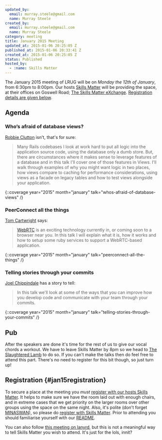 ```yaml
---
updated_by:
  email: murray.steele@gmail.com
  name: Murray Steele
created_by:
  email: murray.steele@gmail.com
  name: Murray Steele
category: meeting
title: January 2015 Meeting
updated_at: 2015-01-06 20:25:05 Z
published_at: 2015-01-06 20:33:41 Z
created_at: 2015-01-06 20:25:05 Z
status: Published
hosted_by:
  - :name: Skills Matter
---
```


The January 2015 meeting of LRUG will be on *Monday the 12th of January*, from 6:30pm to 8:00pm.  Our hosts [Skills Matter](http://skillsmatter.com/) will be providing the space, at their offices on Goswell Road; [The Skills Matter eXchange](https://skillsmatter.com/locations/96-skills-matter-exchange).  <a href="#jan15registration">Registration details are given below</a>.

## Agenda

### Who’s afraid of database views?

[Robbie Clutton](https://twitter.com/robb1e) isn't, that's for sure:

> Many Rails codebases I look at work hard to put all logic into
> the application source code, using the database only a dumb
> store. But, there are circumstances where it makes sense to
> leverage features of a database and in this talk I'll cover one
> of those features in Views. I'll walk through examples of why you
> might want logic in two places, how views compare to caching
> for performance considerations, using views as a facade on
> legacy tables and how to test views alongside your application.

{::coverage year="2015" month="january" talk="whos-afraid-of-database-views" /}

### PeerConnect all the things

[Tom Cartwright](http://www.tomcartwright.net/) says:

> [WebRTC](http://www.webrtc.org/) is an exciting technology currently in, or coming
> soon to a browser near you. In this talk I will explain what
> it is, how it works and how to setup some ruby services to
> support a WebRTC-based application.

{::coverage year="2015" month="january" talk="peerconnect-all-the-things" /}

### Telling stories through your commits

[Joel Chippindale](https://twitter.com/joelchippindale) has a story to tell:

> In this talk we'll look at some of the ways that you can
> improve how you develop code and communicate with your team
> through your commits.

{::coverage year="2015" month="january" talk="telling-stories-through-your-commits" /}

## Pub

After the speakers are done it's time for the rest of us to give our vocal chords a workout.  We have to leave Skills Matter by 8pm so we head to [The Slaughtered Lamb](http://www.theslaughteredlambpub.com/) to do so.  If you can't make the talks then do feel free to attend this part.  There's no need to register for this bit though, so just turn up!

## Registration {#jan15registration}

To secure a place at the meeting you *must* [register with our hosts Skills Matter](https://www.skillsmatter.com/meetups/6937-lrug-january-2015-meetup).  It helps to make sure we have the room laid out with enough chairs, and in extreme cases that we get priority on the larger rooms over other groups using the space on the same night.  Also, it's polite (don't forget [MINASWAN](http://oreilly.com/ruby/excerpts/ruby-learning-rails/ruby-glossary.html#I_indexterm_d1e32036)), so please do [register with Skills Matter](https://www.skillsmatter.com/meetups/6937-lrug-january-2015-meetup).  Prior to attending you should familiarise yourself with our [README](http://readme.lrug.org/).

You can also follow [this meeting on lanyrd](http://lanyrd.com/2015/lrug/), but this is not a meaningful way to tell Skills Matter you wish to attend.  It's just for the lols, innit?
